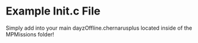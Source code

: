 # Example Init.c File

Simply add into your main dayzOffline.chernarusplus located inside of the MPMissions folder!